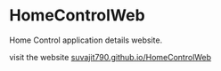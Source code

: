# HomeControlWeb

Home Control application details website.

visit the website [suvajit790.github.io/HomeControlWeb](https://suvajit790.github.io/HomeControlWeb)

